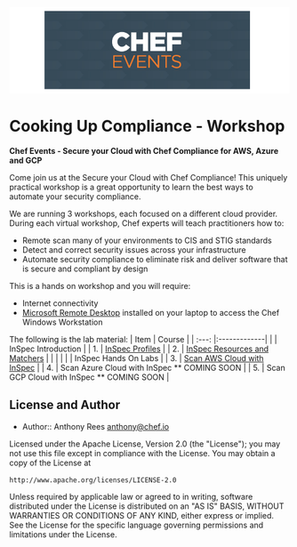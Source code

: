 ![Chef Events](/labs/images/chef_events.png)
# Cooking Up Compliance - Workshop
  
**Chef Events - Secure your Cloud with Chef Compliance for AWS, Azure and GCP**

Come join us at the Secure your Cloud with Chef Compliance! This uniquely practical workshop is a great opportunity to learn the best ways to automate your security compliance.

We are running 3 workshops, each focused on a different cloud provider. During each virtual workshop, Chef experts will teach practitioners how to:

- Remote scan many of your environments to CIS and STIG standards  
- Detect and correct security issues across your infrastructure  
- Automate security compliance to eliminate risk and deliver software that is secure and compliant by design  

This is a hands on workshop and you will require:  
 - Internet connectivity
 - [Microsoft Remote Desktop](https://docs.microsoft.com/en-us/windows-server/remote/remote-desktop-services/clients/remote-desktop-clients) installed on your laptop to access the Chef Windows Workstation  
  
The following is the lab material:
| Item | Course  | 
| :---: |:-------------| 
|  | InSpec Introduction |
| 1. | [InSpec Profiles](labs/intro_profiles.md) |
| 2. | [InSpec Resources and Matchers](labs/intro_resources.md) |
| | |
|  | InSpec Hands On Labs |
| 3. | [Scan AWS Cloud with InSpec](labs/aws_cloud.md) |
| 4. |  Scan Azure Cloud with InSpec ** COMING SOON |
| 5. | Scan GCP Cloud with InSpec ** COMING SOON  |
  
  
  
## License and Author
  
* Author:: Anthony Rees <anthony@chef.io>

Licensed under the Apache License, Version 2.0 (the "License");
you may not use this file except in compliance with the License.
You may obtain a copy of the License at

    http://www.apache.org/licenses/LICENSE-2.0

Unless required by applicable law or agreed to in writing, software
distributed under the License is distributed on an "AS IS" BASIS,
WITHOUT WARRANTIES OR CONDITIONS OF ANY KIND, either express or implied.
See the License for the specific language governing permissions and
limitations under the License.
